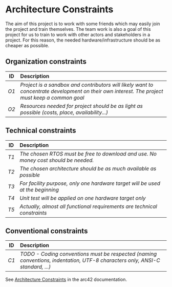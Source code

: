 # Architecture Constraints

The aim of this project is to work with some friends which may easily join the project and train themselves. The team work is also a goal of this project for us to train to work with other actors and stakeholders in a project.
For this reason, the needed hardware/infrastructure should be as cheaper as possible.

## Organization constraints

| ID  | Description |
|-------------|:-------------------------|
| *O1* | *Project is a sandbox and contributors will likely want to concentrate development on their own interest. The project must keep a common goal*   |
| *O2* | *Resources needed for project should be as light as possible (costs, place, availability...)* |

## Technical constraints

| ID  | Description |
|-------------|:-------------------------|
| *T1* | *The chosen RTOS must be free to download and use. No money cost should be needed.*   |
| *T2* | *The chosen architecture should be as much available as possible* |
| *T3* | *For facility purpose, only one hardware target will be used at the beginning* |
| *T4* | *Unit test will be applied on one hardware target only* |
| *T5* | *Actually, almost all functional requirements are technical constraints* |

## Conventional constraints
| ID  | Description |
|-------------|:-------------------------|
| *C1* | *TODO - Coding conventions must be respected (naming conventions, indentation, UTF-8 characters only, ANSI-C standard, ...)*   |



See [Architecture Constraints](https://docs.arc42.org/section-2/) in the
arc42 documentation.
